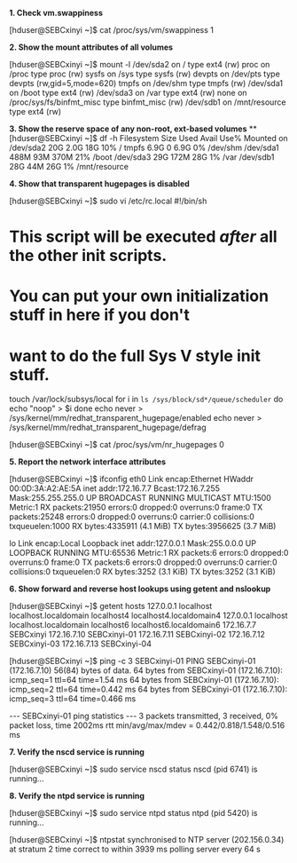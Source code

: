 **1. Check vm.swappiness**

[hduser@SEBCxinyi ~]$ cat /proc/sys/vm/swappiness
1



**2. Show the mount attributes of all volumes**

[hduser@SEBCxinyi ~]$ mount -l
/dev/sda2 on / type ext4 (rw)
proc on /proc type proc (rw)
sysfs on /sys type sysfs (rw)
devpts on /dev/pts type devpts (rw,gid=5,mode=620)
tmpfs on /dev/shm type tmpfs (rw)
/dev/sda1 on /boot type ext4 (rw)
/dev/sda3 on /var type ext4 (rw)
none on /proc/sys/fs/binfmt_misc type binfmt_misc (rw)
/dev/sdb1 on /mnt/resource type ext4 (rw)



**3. Show the reserve space of any non-root, ext-based volumes**
**
[hduser@SEBCxinyi ~]$ df -h
Filesystem      Size  Used Avail Use% Mounted on
/dev/sda2        20G  2.0G   18G  10% /
tmpfs           6.9G     0  6.9G   0% /dev/shm
/dev/sda1       488M   93M  370M  21% /boot
/dev/sda3        29G  172M   28G   1% /var
/dev/sdb1        28G   44M   26G   1% /mnt/resource



**4. Show that transparent hugepages is disabled**

[hduser@SEBCxinyi ~]$ sudo vi /etc/rc.local
#!/bin/sh
#
# This script will be executed *after* all the other init scripts.
# You can put your own initialization stuff in here if you don't
# want to do the full Sys V style init stuff.

touch /var/lock/subsys/local
for i in `ls /sys/block/sd*/queue/scheduler`
do
echo "noop" > $i
done
echo never > /sys/kernel/mm/redhat_transparent_hugepage/enabled
echo never > /sys/kernel/mm/redhat_transparent_hugepage/defrag


[hduser@SEBCxinyi ~]$ cat /proc/sys/vm/nr_hugepages
0



**5. Report the network interface attributes**

[hduser@SEBCxinyi ~]$ ifconfig
eth0      Link encap:Ethernet  HWaddr 00:0D:3A:A2:AE:5A
          inet addr:172.16.7.7  Bcast:172.16.7.255  Mask:255.255.255.0
          UP BROADCAST RUNNING MULTICAST  MTU:1500  Metric:1
          RX packets:21950 errors:0 dropped:0 overruns:0 frame:0
          TX packets:25248 errors:0 dropped:0 overruns:0 carrier:0
          collisions:0 txqueuelen:1000
          RX bytes:4335911 (4.1 MiB)  TX bytes:3956625 (3.7 MiB)

lo        Link encap:Local Loopback
          inet addr:127.0.0.1  Mask:255.0.0.0
          UP LOOPBACK RUNNING  MTU:65536  Metric:1
          RX packets:6 errors:0 dropped:0 overruns:0 frame:0
          TX packets:6 errors:0 dropped:0 overruns:0 carrier:0
          collisions:0 txqueuelen:0
          RX bytes:3252 (3.1 KiB)  TX bytes:3252 (3.1 KiB)

		  

**6. Show forward and reverse host lookups using getent and nslookup**

[hduser@SEBCxinyi ~]$ getent hosts
127.0.0.1       localhost localhost.localdomain localhost4 localhost4.localdomain4
127.0.0.1       localhost localhost.localdomain localhost6 localhost6.localdomain6
172.16.7.7      SEBCxinyi
172.16.7.10     SEBCxinyi-01
172.16.7.11     SEBCxinyi-02
172.16.7.12     SEBCxinyi-03
172.16.7.13     SEBCxinyi-04

[hduser@SEBCxinyi ~]$ ping -c 3 SEBCxinyi-01
PING SEBCxinyi-01 (172.16.7.10) 56(84) bytes of data.
64 bytes from SEBCxinyi-01 (172.16.7.10): icmp_seq=1 ttl=64 time=1.54 ms
64 bytes from SEBCxinyi-01 (172.16.7.10): icmp_seq=2 ttl=64 time=0.442 ms
64 bytes from SEBCxinyi-01 (172.16.7.10): icmp_seq=3 ttl=64 time=0.466 ms

--- SEBCxinyi-01 ping statistics ---
3 packets transmitted, 3 received, 0% packet loss, time 2002ms
rtt min/avg/max/mdev = 0.442/0.818/1.548/0.516 ms

		  

**7. Verify the nscd service is running**

[hduser@SEBCxinyi ~]$ sudo service nscd status
nscd (pid 6741) is running...
		 
		 

**8. Verify the ntpd service is running**

[hduser@SEBCxinyi ~]$ sudo service ntpd status
ntpd (pid  5420) is running...

[hduser@SEBCxinyi ~]$ ntpstat
synchronised to NTP server (202.156.0.34) at stratum 2
   time correct to within 3939 ms
   polling server every 64 s

   